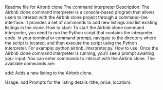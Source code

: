 Readme file for Airbnb clone
The command Interpreter
Description:
The Airbnb clone command interpreter is a console-based program that allows users to interact with the Airbnb clone project through a command-line interface. It provides a set of commands to add new listings and list existing listings in the clone.
How to start:
To start the Airbnb clone command interpreter, you need to run the Python script that contains the interpreter code. In your terminal or command prompt, navigate to the directory where the script is located, and then execute the script using the Python interpreter. For example: python airbnb_interpreter.py.
How to use:
Once the Airbnb clone command interpreter is running, you'll see a prompt awaiting your input. You can enter commands to interact with the Airbnb clone. The available commands are:

add: Adds a new listing to the Airbnb clone.

Usage: add
Prompts for the listing details (title, price, location).
